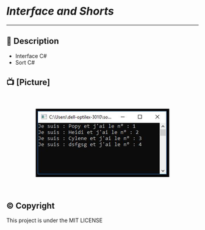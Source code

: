 # *Interface and Shorts*
---
 
 ## 📃 Description

* Interface C#
* Sort C#


## 📺 [Picture]
<br>
<p align = center

![logo](interface-trie.JPG)

</p>
<br>

## ©️ Copyright
This project is under the MIT LICENSE
